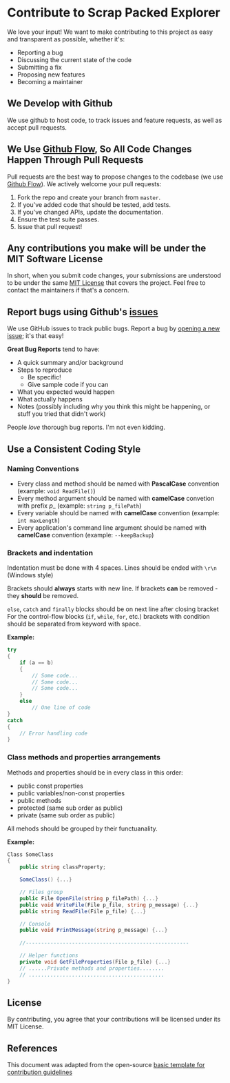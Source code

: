 Contribute to Scrap Packed Explorer
=====================
We love your input! We want to make contributing to this project as easy and transparent as possible, whether it's:

- Reporting a bug
- Discussing the current state of the code
- Submitting a fix
- Proposing new features
- Becoming a maintainer

## We Develop with Github
We use github to host code, to track issues and feature requests, as well as accept pull requests.

## We Use [Github Flow][githubflow], So All Code Changes Happen Through Pull Requests
Pull requests are the best way to propose changes to the codebase (we use [Github Flow][githubflow]). We actively welcome your pull requests:

1. Fork the repo and create your branch from `master`.
2. If you've added code that should be tested, add tests.
3. If you've changed APIs, update the documentation.
4. Ensure the test suite passes.
5. Issue that pull request!

## Any contributions you make will be under the MIT Software License
In short, when you submit code changes, your submissions are understood to be under the same [MIT License](http://choosealicense.com/licenses/mit/) that covers the project. Feel free to contact the maintainers if that's a concern.

## Report bugs using Github's [issues](https://github.com/romibi/Scrap-Packed-Explorer/issues)
We use GitHub issues to track public bugs. Report a bug by [opening a new issue](https://github.com/romibi/Scrap-Packed-Explorer/issues/new); it's that easy!

**Great Bug Reports** tend to have:

- A quick summary and/or background
- Steps to reproduce
  - Be specific!
  - Give sample code if you can
- What you expected would happen
- What actually happens
- Notes (possibly including why you think this might be happening, or stuff you tried that didn't work)

People *love* thorough bug reports. I'm not even kidding.

## Use a Consistent Coding Style

### Naming Conventions
* Every class and method should be named with **PascalCase** convention (example: `void ReadFile()`)
* Every method argument should be named with **camelCase** convetion with prefix _p__ (example: `string p_filePath`)
* Every variable should be named with **camelCase** convention (example: `int maxLength`)
* Every application's command line argument should be named with **camelCase** convention (example: `--keepBackup`)
<!-- TODO: change args to kebab-case? (--keep-backup) -->

### Brackets and indentation
Indentation must be done with 4 spaces. Lines should be ended with `\r\n` (Windows style)

Brackets should **always** starts with new line. If brackets **can** be removed - they **should** be removed.

`else`, `catch` and `finally` blocks should be on next line after closing bracket
For the control-flow blocks (`if`, `while`, `for`, etc.) brackets with condition should be separated from keyword with space.

**Example:**
```c#
try
{
    if (a == b)
    {
        // Some code...
        // Some code...
        // Some code...
    }
    else
        // One line of code
}
catch
{
    // Error handling code
}
```

### Class methods and properties arrangements
Methods and properties should be in every class in this order:

- public const properties
- public variables/non-const properties
- public methods
- protected (same sub order as public)
- private (same sub order as public)

All mehods should be grouped by their functuanality. 
<!-- TODO: XML documentation? -->

**Example:**
```c#
Class SomeClass
{
    public string classProperty;

    SomeClass() {...}

    // Files group
    public File OpenFile(string p_filePath) {...}
    public void WriteFile(File p_file, string p_message) {...}
    public string ReadFile(File p_file) {...}

    // Console
    public void PrintMessage(string p_message) {...}
    
    //-----------------------------------------------------

    // Helper functions
    private void GetFileProperties(File p_file) {...}
    // ......Private methods and properties........
    // ............................................
}
```

## License
By contributing, you agree that your contributions will be licensed under its MIT License.

## References
This document was adapted from the open-source [basic template for contribution guidelines](https://gist.github.com/briandk/3d2e8b3ec8daf5a27a62)

[githubflow]: https://docs.github.com/en/get-started/quickstart/github-flow